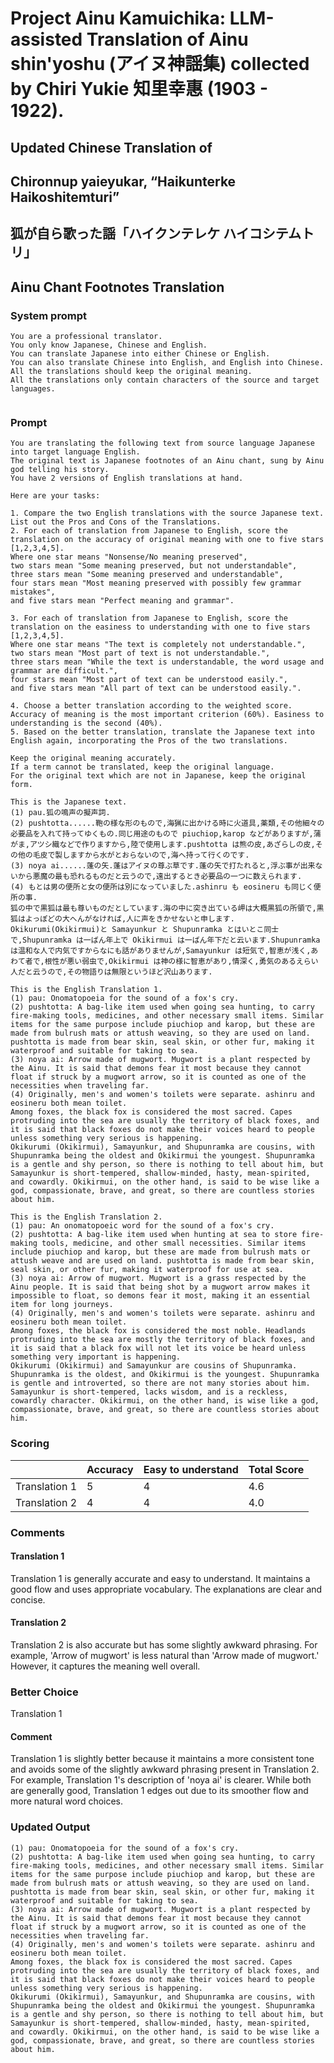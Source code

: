 # Project Ainu Kamuichika: LLM-assisted Translation of Ainu shin'yoshu (アイヌ神謡集) collected by Chiri Yukie 知里幸惠 (1903 - 1922).

## Updated Chinese Translation of

## Chironnup yaieyukar, “Haikunterke Haikoshitemturi” 
## 狐が自ら歌った謡「ハイクンテレケ ハイコシテムトリ」
## Ainu Chant Footnotes Translation

### System prompt
```
You are a professional translator. 
You only know Japanese, Chinese and English. 
You can translate Japanese into either Chinese or English. 
You can also translate Chinese into English, and English into Chinese.
All the translations should keep the original meaning.
All the translations only contain characters of the source and target languages.


```

### Prompt
```
You are translating the following text from source language Japanese into target language English. 
The original text is Japanese footnotes of an Ainu chant, sung by Ainu god telling his story. 
You have 2 versions of English translations at hand.

Here are your tasks:

1. Compare the two English translations with the source Japanese text. List out the Pros and Cons of the Translations.
2. For each of translation from Japanese to English, score the translation on the accuracy of original meaning with one to five stars [1,2,3,4,5].
Where one star means "Nonsense/No meaning preserved",
two stars mean "Some meaning preserved, but not understandable",
three stars mean "Some meaning preserved and understandable",
four stars mean "Most meaning preserved with possibly few grammar mistakes",
and five stars mean "Perfect meaning and grammar".

3. For each of translation from Japanese to English, score the translation on the easiness to understanding with one to five stars [1,2,3,4,5].
Where one star means "The text is completely not understandable.",
two stars mean "Most part of text is not understandable.",
three stars mean "While the text is understandable, the word usage and grammar are difficult.",
four stars mean "Most part of text can be understood easily.",
and five stars mean "All part of text can be understood easily.".

4. Choose a better translation according to the weighted score. Accuracy of meaning is the most important criterion (60%). Easiness to understanding is the second (40%).
5. Based on the better translation, translate the Japanese text into English again, incorporating the Pros of the two translations.

Keep the original meaning accurately. 
If a term cannot be translated, keep the original language.
For the original text which are not in Japanese, keep the original form. 

This is the Japanese text.
(1) pau.狐の鳴声の擬声詞.
(2) pushtotta......鞄の様な形のもので,海猟に出かける時に火道具,薬類,その他細々の必要品を入れて持ってゆくもの.同じ用途のもので piuchiop,karop などがありますが,蒲がま,アツシ織などで作りますから,陸で使用します.pushtotta は熊の皮,あざらしの皮,その他の毛皮で製しますから水がとおらないので,海へ持って行くのです.
(3) noya ai......蓬の矢.蓬はアイヌの尊ぶ草です.蓬の矢で打たれると,浮ぶ事が出来ないから悪魔の最も恐れるものだと云うので,遠出するとき必要品の一つに数えられます.
(4) もとは男の便所と女の便所は別になっていました.ashinru も eosineru も同じく便所の事.
狐の中で黒狐は最も尊いものだとしています.海の中に突き出ている岬は大概黒狐の所領で,黒狐はよっぽどの大へんがなければ,人に声をきかせないと申します.
Okikurumi(Okikirmui)と Samayunkur と Shupunramka とはいとこ同士で,Shupunramka は一ばん年上で Okikirmui は一ばん年下だと云います.Shupunramka は温和な人で内気ですからなにも話がありませんが,Samayunkur は短気で,智恵が浅く,あわて者で,根性が悪い弱虫で,Okikirmui は神の様に智恵があり,情深く,勇気のあるえらい人だと云うので,その物語りは無限というほど沢山あります.

This is the English Translation 1.
(1) pau: Onomatopoeia for the sound of a fox's cry.
(2) pushtotta: A bag-like item used when going sea hunting, to carry fire-making tools, medicines, and other necessary small items. Similar items for the same purpose include piuchiop and karop, but these are made from bulrush mats or attush weaving, so they are used on land. pushtotta is made from bear skin, seal skin, or other fur, making it waterproof and suitable for taking to sea.
(3) noya ai: Arrow made of mugwort. Mugwort is a plant respected by the Ainu. It is said that demons fear it most because they cannot float if struck by a mugwort arrow, so it is counted as one of the necessities when traveling far.
(4) Originally, men's and women's toilets were separate. ashinru and eosineru both mean toilet.
Among foxes, the black fox is considered the most sacred. Capes protruding into the sea are usually the territory of black foxes, and it is said that black foxes do not make their voices heard to people unless something very serious is happening.
Okikurumi (Okikirmui), Samayunkur, and Shupunramka are cousins, with Shupunramka being the oldest and Okikirmui the youngest. Shupunramka is a gentle and shy person, so there is nothing to tell about him, but Samayunkur is short-tempered, shallow-minded, hasty, mean-spirited, and cowardly. Okikirmui, on the other hand, is said to be wise like a god, compassionate, brave, and great, so there are countless stories about him.

This is the English Translation 2.
(1) pau: An onomatopoeic word for the sound of a fox's cry.
(2) pushtotta: A bag-like item used when hunting at sea to store fire-making tools, medicine, and other small necessities. Similar items include piuchiop and karop, but these are made from bulrush mats or attush weave and are used on land. pushtotta is made from bear skin, seal skin, or other fur, making it waterproof for use at sea.
(3) noya ai: Arrow of mugwort. Mugwort is a grass respected by the Ainu people. It is said that being shot by a mugwort arrow makes it impossible to float, so demons fear it most, making it an essential item for long journeys.
(4) Originally, men's and women's toilets were separate. ashinru and eosineru both mean toilet.
Among foxes, the black fox is considered the most noble. Headlands protruding into the sea are mostly the territory of black foxes, and it is said that a black fox will not let its voice be heard unless something very important is happening.
Okikurumi (Okikirmui) and Samayunkur are cousins of Shupunramka. Shupunramka is the oldest, and Okikirmui is the youngest. Shupunramka is gentle and introverted, so there are not many stories about him. Samayunkur is short-tempered, lacks wisdom, and is a reckless, cowardly character. Okikirmui, on the other hand, is wise like a god, compassionate, brave, and great, so there are countless stories about him.

```
### Scoring

|               | Accuracy | Easy to understand |  Total Score |
| ------------- | -------- | ------------------ | ------------ | 
| Translation 1 | 5 | 4 |  4.6 |
| Translation 2 | 4 | 4 |  4.0 |

### Comments
#### Translation 1
Translation 1 is generally accurate and easy to understand. It maintains a good flow and uses appropriate vocabulary. The explanations are clear and concise.

#### Translation 2
Translation 2 is also accurate but has some slightly awkward phrasing. For example, 'Arrow of mugwort' is less natural than 'Arrow made of mugwort.' However, it captures the meaning well overall.

### Better Choice
Translation 1
#### Comment
Translation 1 is slightly better because it maintains a more consistent tone and avoids some of the slightly awkward phrasing present in Translation 2. For example, Translation 1's description of 'noya ai' is clearer. While both are generally good, Translation 1 edges out due to its smoother flow and more natural word choices.

### Updated Output
```
(1) pau: Onomatopoeia for the sound of a fox's cry.
(2) pushtotta: A bag-like item used when going sea hunting, to carry fire-making tools, medicines, and other necessary small items. Similar items for the same purpose include piuchiop and karop, but these are made from bulrush mats or attush weaving, so they are used on land. pushtotta is made from bear skin, seal skin, or other fur, making it waterproof and suitable for taking to sea.
(3) noya ai: Arrow made of mugwort. Mugwort is a plant respected by the Ainu. It is said that demons fear it most because they cannot float if struck by a mugwort arrow, so it is counted as one of the necessities when traveling far.
(4) Originally, men's and women's toilets were separate. ashinru and eosineru both mean toilet.
Among foxes, the black fox is considered the most sacred. Capes protruding into the sea are usually the territory of black foxes, and it is said that black foxes do not make their voices heard to people unless something very serious is happening.
Okikurumi (Okikirmui), Samayunkur, and Shupunramka are cousins, with Shupunramka being the oldest and Okikirmui the youngest. Shupunramka is a gentle and shy person, so there is nothing to tell about him, but Samayunkur is short-tempered, shallow-minded, hasty, mean-spirited, and cowardly. Okikirmui, on the other hand, is said to be wise like a god, compassionate, brave, and great, so there are countless stories about him.
```

